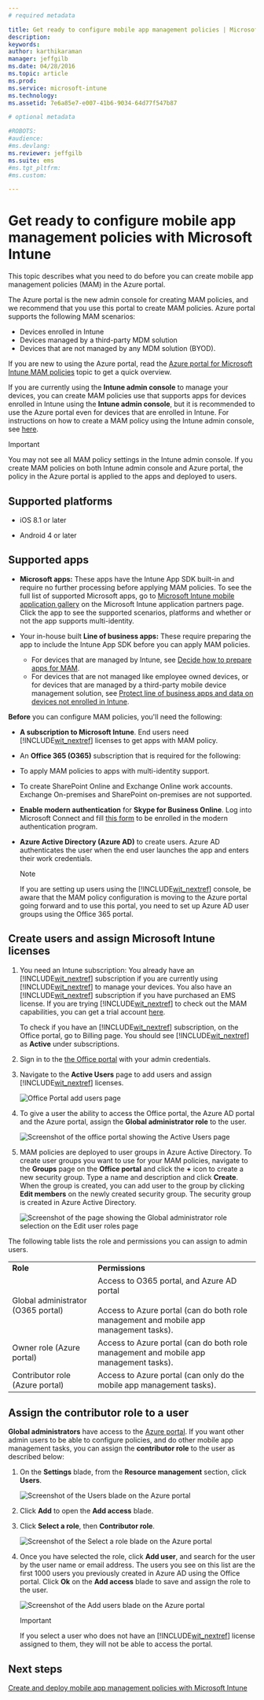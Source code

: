 ```yaml
---
# required metadata

title: Get ready to configure mobile app management policies | Microsoft Intune
description:
keywords:
author: karthikaraman
manager: jeffgilb
ms.date: 04/28/2016
ms.topic: article
ms.prod:
ms.service: microsoft-intune
ms.technology:
ms.assetid: 7e6a85e7-e007-41b6-9034-64d77f547b87

# optional metadata

#ROBOTS:
#audience:
#ms.devlang:
ms.reviewer: jeffgilb
ms.suite: ems
#ms.tgt_pltfrm:
#ms.custom:

---
```


# Get ready to configure mobile app management policies with Microsoft Intune
This topic describes what you need to do before you can create mobile app management policies (MAM) in the Azure portal.

The Azure portal is the new admin console for creating MAM policies, and we recommend that you use this portal to create MAM  policies. Azure portal supports the following MAM scenarios:
- Devices enrolled in Intune
- Devices managed by a third-party MDM solution
- Devices that are not managed by any MDM solution (BYOD).

If you are new to using the Azure portal, read the [Azure portal for Microsoft Intune MAM policies](azure-portal-for-microsoft-intune-mam-policies.md) topic to get a quick overview.

If you are currently using the **Intune admin console** to manage your devices, you can create MAM policies use that supports apps for devices enrolled in Intune using the **Intune admin console**, but it is recommended to use the Azure portal even for devices that are enrolled in Intune. For instructions on how to create a MAM policy using the Intune admin console, see [here](configure-and-deploy-mobile-application-management-policies-in-the-microsoft-intune-console.md).

>[!IMPORTANT]
> You may not see all MAM policy settings in the Intune admin console. If you create MAM policies on both Intune admin console and Azure portal, the policy in the Azure portal is applied to the apps and deployed to users.


##  Supported platforms
- iOS 8.1 or later

- Android 4 or later

##  Supported apps
* **Microsoft apps:** These apps have the Intune App SDK built-in and require no further processing before applying MAM policies.
To see the full list of supported Microsoft apps, go to [Microsoft Intune mobile application gallery](https://www.microsoft.com/en-us/server-cloud/products/microsoft-intune/partners.aspx) on the Microsoft Intune application partners page. Click the app to see the supported scenarios, platforms and whether or not the app supports multi-identity.
* Your in-house built **Line of business apps:** These require preparing the app to include the Intune App SDK before you can apply MAM policies.

  * For devices that are managed by Intune, see [Decide how to prepare apps for MAM](decide-how-to-prepare-apps-for-mobile-application-management-with-microsoft-intune.md).
  * For devices that are not managed like employee owned devices, or for devices that are managed by a third-party mobile device management solution, see [Protect line of business apps and data on devices not enrolled in Intune](protect-line-of-business-apps-and-data-on-devices-not-enrolled-in-microsoft-intune.md).

**Before** you can configure MAM policies, you'll need the following:

-   **A subscription to Microsoft Intune**.    End users need [!INCLUDE[wit_nextref](../includes/wit_nextref_md.md)] licenses to get apps with MAM policy.

-   An **Office 365 (O365)** subscription that is required for the following:
  - To apply MAM policies to apps with multi-identity support.
  - To create  SharePoint Online and Exchange Online work accounts. Exchange On-premises and SharePoint on-premises are not supported.
-    **Enable modern authentication** for **Skype for Business Online**. Log into Microsoft Connect and fill [this  form](https://connect.microsoft.com/office/Survey/NominationSurvey.aspx?SurveyID=17299&ProgramID=8715) to be enrolled in the modern authentication program.


- **Azure Active Directory (Azure AD)** to create users. Azure AD authenticates the user when the end user launches the app and enters their work credentials.

    > [!NOTE]
    > If you are setting up users using the [!INCLUDE[wit_nextref](../includes/wit_nextref_md.md)] console, be aware that the MAM policy configuration is moving to the Azure portal going forward and to use this portal, you need to set up Azure AD user groups using the Office 365 portal.


## Create users and assign Microsoft Intune licenses

1. You need an Intune subscription: You   already have an [!INCLUDE[wit_nextref](../includes/wit_nextref_md.md)] subscription if you are currently using [!INCLUDE[wit_nextref](../includes/wit_nextref_md.md)] to manage your devices.  You also have an [!INCLUDE[wit_nextref](../includes/wit_nextref_md.md)] subscription if you have purchased an EMS license. If you are trying [!INCLUDE[wit_nextref](../includes/wit_nextref_md.md)] to check out the MAM capabilities, you can get a trial account [here](http://www.microsoft.com/en-us/server-cloud/products/microsoft-intune/).

    To check if you have an [!INCLUDE[wit_nextref](../includes/wit_nextref_md.md)] subscription, on the Office portal, go to Billing page.  You should see [!INCLUDE[wit_nextref](../includes/wit_nextref_md.md)] as **Active** under subscriptions.

2.  Sign in to the   [the Office portal](http://portal.office.com) with your admin credentials.

3.  Navigate to the **Active Users** page to add users and assign [!INCLUDE[wit_nextref](../includes/wit_nextref_md.md)] licenses.

    ![Office Portal add users page](../media/AppManagement/OfficePortal_AddUsers.png)

4.  To give a user the ability to access the Office portal, the Azure AD portal and the Azure  portal, assign the **Global administrator role** to the user.

    ![Screenshot of the office portal showing the Active Users page ](../media/AppManagement/OfficePortal_AddRoletoUser.png)

5.  MAM policies are deployed to user groups in Azure Active Directory. To create user groups you want to use for your MAM policies, navigate to the **Groups** page on the **Office  portal** and click the **+** icon to create a new security group.  Type a name and description and click **Create**. When the group is created, you can add user to the group by clicking **Edit members** on the newly created security group. The security group is created in Azure Active Directory.

    ![Screenshot of the page showing the Global administrator role selection on the Edit user roles page](../media/AppManagement/OfficePortal_CreateGroups.png)

The following table lists the role and permissions you can assign to admin users.

|||
|--|----|
|**Role**|**Permissions**|
|Global administrator (O365 portal)|Access to O365 portal, and Azure AD portal<br /><br />Access to Azure  portal (can do both role management and mobile app management tasks).|
|Owner role (Azure  portal)|Access to Azure  portal (can do both role management and mobile app management tasks).|
|Contributor role (Azure  portal)|Access to Azure  portal (can only do the mobile app management tasks).|

## Assign the contributor role to a user

**Global administrators** have access to the [Azure portal](https://portal.azure.com).  If you want other admin users to be able to configure policies, and do other mobile app management tasks, you can assign the **contributor role** to the user as described below:


1.  On the **Settings** blade,  from the **Resource management** section, click **Users**.

    ![Screenshot of the Users blade on the Azure portal](../media/AppManagement/AzurePortal_MAM_AddUsers.png)

2.  Click **Add** to open the **Add access** blade.

3.  Click **Select a role**, then **Contributor role**.

    ![Screenshot of the Select a role blade on the Azure portal](../media/AppManagement/AzurePortal_MAM_AddRole.png)

4.  Once you have selected the role, click **Add user**, and search for the user by the user name or email address. The users you see on this list are the first 1000 users you previously created in Azure AD using the Office portal. Click **Ok** on the **Add access** blade to save and assign the role to the user.

    ![Screenshot of the Add users blade on the Azure portal](../media/AppManagement/AzurePortal_MAM_AddusertoRole.png)

    > [!IMPORTANT]
    > If you select a user who does not have an [!INCLUDE[wit_nextref](../includes/wit_nextref_md.md)] license assigned to them, they will not be able to access the portal.

## Next steps
[Create and deploy mobile app management policies with Microsoft Intune](create-and-deploy-mobile-app-management-policies-with-microsoft-intune.md)
